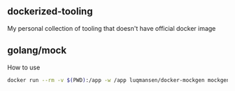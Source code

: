 ## dockerized-tooling

My personal collection of tooling that doesn't have official docker image

## golang/mock
How to use
```bash
docker run --rm -v $(PWD):/app -w /app luqmansen/docker-mockgen mockgen -source=pkg/services/services.go -destination=mock/service_mock.go -package=mock
```
   